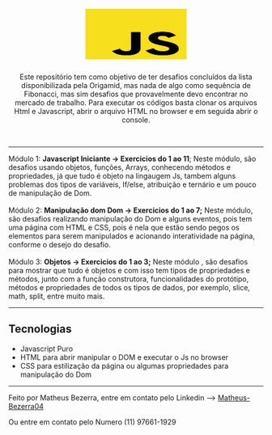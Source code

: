 <h1 align="center">
<br>
    <img src="images/icone-javascript.svg" width="200" height="100"> 
<br>
</h1>
<p align="center">Este repositório tem como objetivo de ter desafios concluídos da lista disponibilizada pela Origamid, mas nada de algo como sequência de Fibonacci, mas sim desafios que provavelmente devo encontrar no mercado de trabalho. Para executar os códigos basta clonar os arquivos Html e Javascript, abrir o arquivo HTML no browser e em seguida abrir o console.</p>
<br><hr>
<div>
    Módulo 1: <strong>Javascript Iniciante -> Exercicios do 1 ao 11</strong>; Neste módulo, são desafios usando objetos, funções, Arrays, conhecendo métodos e propriedades, já que tudo é objeto na lingaugem Js, tambem alguns problemas dos tipos de variáveis, If/else, atribuição e ternário e um pouco de manipulação de Dom. 
    <br><br>
    Módulo 2: <strong>Manipulação dom Dom -> Exercicios do 1 ao 7;</strong> Neste módulo, são desafios realizando manipulação do Dom e alguns eventos, pois tem uma página com HTML e CSS, pois é nela que estão sendo pegos os elementos para serem manipulados e acionando interatividade na página, conforme o desejo do desafio.
    <br><br>
    Módulo 3: <strong>Objetos -> Exercicios do 1 ao 3;</strong> Neste módulo , são desafios para mostrar que tudo é objetos e com isso tem tipos de propriedades e métodos, junto com a função construtora, funcionalidades do protótipo, métodos e propriedades de todos os tipos de dados, por exemplo, slice, math, split, entre muito mais.
</div>

---
## Tecnologias
- Javascript Puro
- HTML para abrir manipular o DOM e executar o Js no browser
- CSS para estilização da página ou algumas propriedades para manipulação do Dom
---

Feito por Matheus Bezerra, entre em contato pelo Linkedin --> <a href="https://www.linkedin.com/in/matheus-bezerra04/">Matheus-Bezerra04</a>
<p>Ou entre em contato pelo Numero (11) 97661-1929</p>
